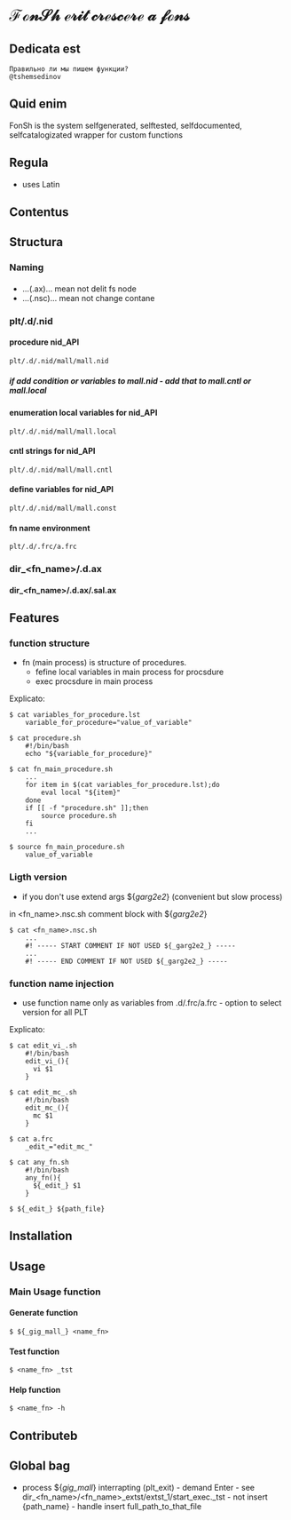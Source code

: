 # $\mathscr{FonSh\ erit\ crescere\ a\ fons}$

## Dedicata est

    Правильно ли мы пишем функции?
    @tshemsedinov

## Quid enim

FonSh is the system selfgenerated, selftested, selfdocumented, selfcatalogizated wrapper for custom functions

## Regula 
- uses Latin


## Contentus

## Structura

### Naming

####

- ...(.ax)... mean not delit fs node
- ...(.nsc)... mean not change contane

### plt/.d/.nid

#### procedure nid_API
    plt/.d/.nid/mall/mall.nid 

##### if add condition or variables to mall.nid - add that to mall.cntl or mall.local  

#### enumeration local variables for nid_API
    plt/.d/.nid/mall/mall.local

#### cntl strings for nid_API
    plt/.d/.nid/mall/mall.cntl

#### define variables for nid_API
    plt/.d/.nid/mall/mall.const
    
#### fn name environment
    plt/.d/.frc/a.frc 

### dir_<fn_name>/.d.ax
#### dir_<fn_name>/.d.ax/.sal.ax



## Features

### function structure
- fn (main process) is structure of procedures.
  - fefine local variables in main process for procsdure
  - exec procsdure in main process

Explicato:

    $ cat variables_for_procedure.lst
        variable_for_procedure="value_of_variable"

    $ cat procedure.sh
        #!/bin/bash
        echo "${variable_for_procedure}"

    $ cat fn_main_procedure.sh
        ...
        for item in $(cat variables_for_procedure.lst);do
            eval local "${item}"
        done
        if [[ -f "procedure.sh" ]];then
            source procedure.sh
        fi
        ...

    $ source fn_main_procedure.sh
        value_of_variable




### Ligth version

- if you don't use extend args ${_garg2e2_} (convenient but slow process)

in <fn_name>.nsc.sh comment block with ${_garg2e2_}

    $ cat <fn_name>.nsc.sh
        ...
        #! ----- START COMMENT IF NOT USED ${_garg2e2_} -----
        ...
        #! ----- END COMMENT IF NOT USED ${_garg2e2_} -----

### function name injection

- use function name only as variables from .d/.frc/a.frc - option to select version for all PLT

Explicato:

    $ cat edit_vi_.sh
        #!/bin/bash
        edit_vi_(){
          vi $1
        }

    $ cat edit_mc_.sh
        #!/bin/bash
        edit_mc_(){
          mc $1
        }

    $ cat a.frc
        _edit_="edit_mc_"

    $ cat any_fn.sh
        #!/bin/bash
        any_fn(){
          ${_edit_} $1
        }        

    $ ${_edit_} ${path_file}



## Installation



## Usage




### Main Usage function


#### Generate function
    $ ${_gig_mall_} <name_fn>
#### Test function
    $ <name_fn> _tst
#### Help function
    $ <name_fn> -h 

## Contributeb

## Global bag 

- process ${_gig_mall_} interrapting (plt_exit) - demand Enter - see dir_<fn_name>/<fn_name>_extst/extst_1/start_exec._tst - not insert {path_name} - handle insert full_path_to_that_file